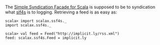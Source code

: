 The [Simple Syndication Facade for Scala][1] is supposed to be to syndication what [slf4s][2] is to
logging. Retrieving a feed is as easy as:

    scala> import scalax.ssf4s._
    import scalax.ssf4s._

    scala> val feed = Feed("http://implicit.ly/rss.xml")
    feed: scalax.ssf4s.Feed = implicit.ly


[1]: https://github.com/wookietreiber/ssf4s
[2]: https://github.com/weiglewilczek/slf4s

